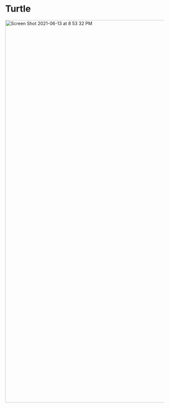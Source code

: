 # Turtle

<img width="1212" alt="Screen Shot 2021-06-13 at 8 53 32 PM" src="https://user-images.githubusercontent.com/2487024/121829910-6e6aa200-cc89-11eb-996d-8b506a69eac2.png">
